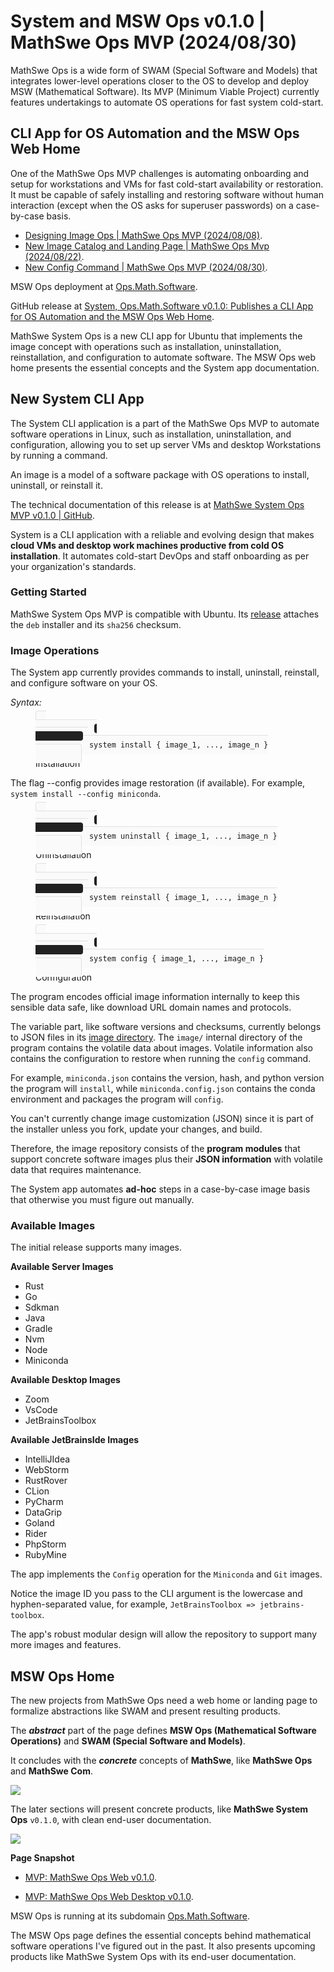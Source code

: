 <!-- Copyright (c) 2024 Tobias Briones. All rights reserved. -->
<!-- SPDX-License-Identifier: CC-BY-4.0 -->
<!-- This file is part of https://github.com/tobiasbriones/blog -->

# System and MSW Ops v0.1.0 | MathSwe Ops MVP (2024/08/30)

MathSwe Ops is a wide form of SWAM (Special Software and Models) that integrates
lower-level operations closer to the OS to develop and deploy MSW (Mathematical
Software). Its MVP (Minimum Viable Project) currently features undertakings to
automate OS operations for fast system cold-start.

## CLI App for OS Automation and the MSW Ops Web Home

One of the MathSwe Ops MVP challenges is automating onboarding and setup for
workstations and VMs for fast cold-start availability or restoration. It must be
capable of safely installing and restoring software without human interaction
(except when the OS asks for superuser passwords) on a case-by-case basis.

- [Designing Image Ops \| MathSwe Ops MVP (2024/08/08)](https://blog.mathsoftware.engineer/designing-image-ops---mathswe-ops-mvp-2024-08-08).
- [New Image Catalog and Landing Page \| MathSwe Ops Mvp (2024/08/22)](https://blog.mathsoftware.engineer/new-image-catalog-and-landing-page---mathswe-ops-mvp-2024-08-22).
- [New Config Command \| MathSwe Ops MVP (2024/08/30)](https://blog.mathsoftware.engineer/new-config-command---mathswe-ops-mvp-2024-08-30).

MSW Ops deployment at [Ops.Math.Software](https://ops.math.software).

GitHub release at
[System, Ops.Math.Software v0.1.0: Publishes a CLI App for OS Automation and the MSW Ops Web Home](https://github.com/mathswe-ops/mathswe-ops---mvp/releases/tag/v0.1.0).

MathSwe System Ops is a new CLI app for Ubuntu that implements the image concept
with operations such as installation, uninstallation, reinstallation, and
configuration to automate software. The MSW Ops web home presents the essential
concepts and the System app documentation.

## New System CLI App

The System CLI application is a part of the MathSwe Ops MVP to automate software
operations in Linux, such as installation, uninstallation, and configuration,
allowing you to set up server VMs and desktop Workstations by running a command.

An image is a model of a software package with OS operations to install,
uninstall, or reinstall it.

The technical documentation of this release is at
[MathSwe System Ops MVP v0.1.0 \| GitHub](https://github.com/mathswe-ops/mathswe-ops---mvp/tree/v0.1.0/system).

System is a CLI application with a reliable and evolving design that makes
**cloud VMs and desktop work machines productive from cold OS installation**. It
automates cold-start DevOps and staff onboarding as per your organization's
standards.

### Getting Started

MathSwe System Ops MVP is compatible with Ubuntu. Its
[release](https://github.com/mathswe-ops/mathswe-ops---mvp/releases/tag/v0.1.0)
attaches the `deb` installer and its `sha256` checksum.

### Image Operations

The System app currently provides commands to install, uninstall, reinstall, and
configure software on your OS.

*Syntax:*

<figure>
    <div>
        <code class="d-block language-plaintext highlighter-rouge" 
            style="
                position: relative;
                background-color:#fafafa;
                border:1px solid #e0e0e0;
                border-radius:.25rem;
                padding:0.5rem 1rem !important;
                border-bottom: none !important;
            ">
            <i class="fa fa-terminal" style="
                color: #fafafa;
                background: #212121;
                padding: 2px 4px;
                border-radius: 4px;
                position: relative;
                top: -2px;
                margin-left: 8px;
                margin-right: 8px;
                font-size: 10px;">
            </i>
            system install { image_1, ..., image_n }
        </code>
    </div>
    <figcaption>Installation</figcaption>
</figure>


The flag --config provides image restoration (if available). For example,
`system install --config miniconda`.

<figure>
    <div>
        <code class="d-block language-plaintext highlighter-rouge" 
            style="
                position: relative;
                background-color:#fafafa;
                border:1px solid #e0e0e0;
                border-radius:.25rem;
                padding:0.5rem 1rem !important;
                border-bottom: none !important;
            ">
            <i class="fa fa-terminal" style="
                color: #fafafa;
                background: #212121;
                padding: 2px 4px;
                border-radius: 4px;
                position: relative;
                top: -2px;
                margin-left: 8px;
                margin-right: 8px;
                font-size: 10px;">
            </i>
            system uninstall { image_1, ..., image_n }
        </code>
    </div>
    <figcaption>Uninstallation</figcaption>
</figure>

<figure>
    <div>
        <code class="d-block language-plaintext highlighter-rouge" 
            style="
                position: relative;
                background-color:#fafafa;
                border:1px solid #e0e0e0;
                border-radius:.25rem;
                padding:0.5rem 1rem !important;
                border-bottom: none !important;
            ">
            <i class="fa fa-terminal" style="
                color: #fafafa;
                background: #212121;
                padding: 2px 4px;
                border-radius: 4px;
                position: relative;
                top: -2px;
                margin-left: 8px;
                margin-right: 8px;
                font-size: 10px;">
            </i>
            system reinstall { image_1, ..., image_n }
        </code>
    </div>
    <figcaption>Reinstallation</figcaption>
</figure>

<figure>
    <div>
        <code class="d-block language-plaintext highlighter-rouge" 
            style="
                position: relative;
                background-color:#fafafa;
                border:1px solid #e0e0e0;
                border-radius:.25rem;
                padding:0.5rem 1rem !important;
                border-bottom: none !important;
            ">
            <i class="fa fa-terminal" style="
                color: #fafafa;
                background: #212121;
                padding: 2px 4px;
                border-radius: 4px;
                position: relative;
                top: -2px;
                margin-left: 8px;
                margin-right: 8px;
                font-size: 10px;">
            </i>
            system config { image_1, ..., image_n }
        </code>
    </div>
    <figcaption>Configuration</figcaption>
</figure>

The program encodes official image information internally to keep this sensible
data safe, like download URL domain names and protocols.

The variable part, like software versions and checksums, currently belongs to
JSON files in its
[image directory](https://github.com/mathswe-ops/mathswe-ops---mvp/tree/v0.1.0/system/image).
The `image/` internal directory of the program contains the volatile data about
images. Volatile information also contains the configuration to restore when
running the `config` command.

For example, `miniconda.json` contains the version, hash, and python version the
program will `install`, while `miniconda.config.json` contains the conda
environment and packages the program will `config`.

You can't currently change image customization (JSON) since it is part of the
installer unless you fork, update your changes, and build.

Therefore, the image repository consists of the **program modules** that support
concrete software images plus their **JSON information** with volatile data that
requires maintenance.

The System app automates **ad-hoc** steps in a case-by-case image basis that
otherwise you must figure out manually.

### Available Images

The initial release supports many images.

**Available Server Images**

- Rust
- Go
- Sdkman
- Java
- Gradle
- Nvm
- Node
- Miniconda

**Available Desktop Images**

- Zoom
- VsCode
- JetBrainsToolbox

**Available JetBrainsIde Images**

- IntelliJIdea
- WebStorm
- RustRover
- CLion
- PyCharm
- DataGrip
- Goland
- Rider
- PhpStorm
- RubyMine

The app implements the `Config` operation for the `Miniconda` and `Git` images.

Notice the image ID you pass to the CLI argument is the lowercase and
hyphen-separated value, for example, `JetBrainsToolbox => jetbrains-toolbox`.

The app's robust modular design will allow the repository to support many more
images and features.

## MSW Ops Home

The new projects from MathSwe Ops need a web home or landing page to formalize
abstractions like SWAM and present resulting products.

The ***abstract*** part of the page defines **MSW Ops (Mathematical Software
Operations)** and **SWAM (Special Software and Models)**.

It concludes with the ***concrete*** concepts of **MathSwe**, like
**MathSwe Ops** and **MathSwe Com**.

![](msw-ops-web-_-top.jpg)

The later sections will present concrete products, like **MathSwe System Ops**
`v0.1.0`, with clean end-user documentation.

![](images/msw-ops-web-_-system-section.jpg)

**Page Snapshot**

- [MVP: MathSwe Ops Web v0.1.0](images/mvp-_-mathswe-ops-web-v0-1-0.jpeg).

- [MVP: MathSwe Ops Web Desktop v0.1.0](images/mvp-_-mathswe-ops-web-desktop-v0-1-0.jpeg).

MSW Ops is running at its subdomain
[Ops.Math.Software](https://ops.math.software).

The MSW Ops page defines the essential concepts behind mathematical software
operations I've figured out in the past. It also presents upcoming products like
MathSwe System Ops with its end-user documentation.
